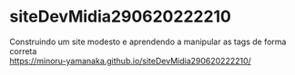# siteDevMidia290620222210
Construindo um site modesto e aprendendo a manipular as tags de forma correta  
https://minoru-yamanaka.github.io/siteDevMidia290620222210/
